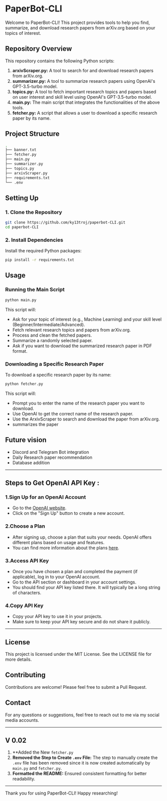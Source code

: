 # PaperBot-CLI
                                                                                                       

Welcome to PaperBot-CLI! This project provides tools to help you find, summarize, and download research papers from arXiv.org based on your topics of interest.

## Repository Overview
This repository contains the following Python scripts:

1. **arxivScraper.py:** A tool to search for and download research papers from arXiv.org.
2. **summarizer.py:** A tool to summarize research papers using OpenAI's GPT-3.5-turbo model.
3. **topics.py:** A tool to fetch important research topics and papers based on user interest and skill level using OpenAI's GPT-3.5-turbo model.
4. **main.py:** The main script that integrates the functionalities of the above tools.
5. **fetcher.py:** A script that allows a user to download a specific research paper by its name.

## Project Structure
```bash
.
├── banner.txt
├── fetcher.py
├── main.py
├── summarizer.py
├── topics.py
├── arxivScraper.py
├── requirements.txt
└── .env
```

## Setting Up

### 1. Clone the Repository
```bash
git clone https://github.com/ky13troj/paperbot-CLI.git
cd paperbot-CLI
```

### 2. Install Dependencies
Install the required Python packages:
```bash
pip install -r requirements.txt
```

## Usage
### Running the Main Script
```bash
python main.py
```
This script will:

- Ask for your topic of interest (e.g., Machine Learning) and your skill level (Beginner/Intermediate/Advanced).
- Fetch relevant research topics and papers from arXiv.org.
- Process and clean the fetched papers.
- Summarize a randomly selected paper.
- Ask if you want to download the summarized research paper in PDF format.

### Downloading a Specific Research Paper
To download a specific research paper by its name:
```bash
python fetcher.py
```
This script will:

- Prompt you to enter the name of the research paper you want to download.
- Use OpenAI to get the correct name of the research paper.
- Use the ArxivScraper to search and download the paper from arXiv.org.
- summarizes the paper

## Future vision
- Discord and Telegram Bot integration
- Daily Research paper recommendation
- Database addition

___

## Steps to Get OpenAI API Key : 

### 1.Sign Up for an OpenAI Account
- Go to the [OpenAI website](https://platform.openai.com/signup).
- Click on the "Sign Up" button to create a new account.
  
### 2.Choose a Plan
- After signing up, choose a plan that suits your needs. OpenAI offers different plans based on usage and features.
- You can find more information about the plans [here](https://openai.com/api/pricing/).

### 3.Access API Key

- Once you have chosen a plan and completed the payment (if applicable), log in to your OpenAI account.
- Go to the API section or dashboard in your account settings.
- You should find your API key listed there. It will typically be a long string of characters.

### 4.Copy API Key

- Copy your API key to use it in your projects.
- Make sure to keep your API key secure and do not share it publicly.

___

## License
This project is licensed under the MIT License. See the LICENSE file for more details.

## Contributing
Contributions are welcome! Please feel free to submit a Pull Request.

## Contact
For any questions or suggestions, feel free to reach out to me via my social media accounts.

___

## V 0.02
1. **Added the New `fetcher.py` 
2. **Removed the Step to Create `.env` File:** The step to manually create the `.env` file has been removed since it is now created automatically by `main.py` and `fetcher.py`.
3. **Formatted the README:** Ensured consistent formatting for better readability.
___

Thank you for using PaperBot-CLI! Happy researching!
